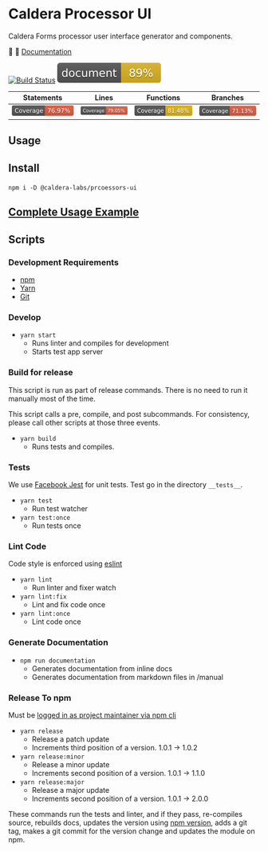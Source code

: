 # Caldera Processor UI
Caldera Forms processor user interface generator and components.

🌋 👀 [Documentation](https://calderalabs.org/caldera-npm-module-boilerplate/)

[![Build Status](https://api.travis-ci.org/CalderaWP/processor-ui.svg?branch=master)](https://travis-ci.org/CalderaWP/processor-ui)
[![Documentation Status](./docs/badge.svg)](https://calderalabs.org/processor-ui/badge.svg)

|Statements|Lines|Functions|Branches|
|---|---|---|---|
|![StatementsCoverage Status](./coverage/badge-statements.svg)|![Lines Coverage Status](./coverage/badge-lines.svg)|![Functions Coverage Status](./coverage/badge-functions.svg)|![Branches Coverage Status](./coverage/badge-branches.svg)|


## Usage

## Install
`npm i -D @caldera-labs/prcoessors-ui`

## [Complete Usage Example](https://calderalabs.org/processor-ui/manual/overview.html#example)

## Scripts
### Development Requirements
* [npm](https://www.npmjs.com/get-npm)
* [Yarn](https://yarnpkg.com/lang/en/docs/install/#mac-stable)
* [Git]()

### Develop
* `yarn start`
    - Runs linter and compiles for development
    - Starts test app server

### Build for release
This script is run as part of release commands. There is no need to run it manually most of the time.

This script calls a pre, compile, and post subcommands.  For consistency, please call other scripts at those three events.

* `yarn build`
    - Runs tests and compiles.
    

### Tests
We use [Facebook Jest](https://facebook.github.io/jest/) for unit tests. Test go in the directory `__tests__`.

* `yarn test`
    - Run test watcher
* `yarn test:once` 
    - Run tests once


### Lint Code
Code style is enforced using [eslint](https://eslint.org/)

* `yarn lint`
    - Run linter and fixer watch
* `yarn lint:fix`
    - Lint and fix code once
* `yarn lint:once`
    - Lint code once


### Generate Documentation
* `npm run documentation`
    - Generates documentation from inline docs
    - Generates documentation from markdown files in /manual

### Release To npm
Must be [logged in as project maintainer via npm cli](https://docs.npmjs.com/cli/adduser)

* `yarn release`
    - Release a patch update
    - Increments third position of a version. 1.0.1 -> 1.0.2
* `yarn release:minor`
    - Release a minor update
    - Increments second position of a version. 1.0.1 -> 1.1.0 
* `yarn release:major`
    - Release a major update
    - Increments second position of a version. 1.0.1 -> 2.0.0 
    
These commands run the tests and linter, and if they pass, re-compiles source, rebuilds docs, updates the version using [npm version](https://docs.npmjs.com/cli/version), adds a git tag, makes a git commit for the version change and updates the module on npm.
